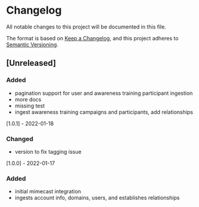 # Changelog

All notable changes to this project will be documented in this file.

The format is based on [Keep a Changelog](https://keepachangelog.com/en/1.0.0/),
and this project adheres to
[Semantic Versioning](https://semver.org/spec/v2.0.0.html).

## [Unreleased]

### Added

- pagination support for user and awareness training participant ingestion
- more docs
- missing test
- ingest awareness training campaigns and participants, add relationships

[1.0.1] - 2022-01-18

### Changed

- version to fix tagging issue

[1.0.0] - 2022-01-17

### Added

- initial mimecast integration
- ingests account info, domains, users, and establishes relationships
